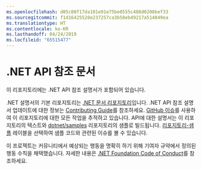 ```yaml
---
ms.openlocfilehash: d05c00f17da101e91e75be0555c488d0208bef33
ms.sourcegitcommit: f1d16425528e237257ca3b58eb49217a514849ea
ms.translationtype: HT
ms.contentlocale: ko-KR
ms.lasthandoff: 04/24/2019
ms.locfileid: "65515477"
---
```

# <a name="net-api-reference-docs"></a>.NET API 참조 문서

이 리포지토리에는 .NET API 참조 설명서가 포함되어 있습니다.

.NET 설명서의 기본 리포지토리는 [.NET 문서 리포지토리](https://github.com/dotnet/docs)입니다. .NET API 참조 설명서 업데이트에 대한 정보는 [Contributing Guide](https://github.com/dotnet/docs/blob/master/CONTRIBUTING.md)를 참조하세요.
[GitHub 이슈](https://github.com/dotnet/dotnet-api-docs/issues)를 사용하여 이 리포지토리에 대한 모든 작업을 추적하고 있습니다. API에 대한 설명서는 이 리포지토리의 텍스트와 [dotnet/samples](https://github.com/dotnet/samples) 리포지토리의 샘플로 빌드됩니다. [리포지토리-샘플](https://github.com/dotnet/docs/issues?q=is%3Aopen+is%3Aissue+label%3A%22%3Afile_folder%3A+Repo+-+samples%22) 레이블을 선택하여 샘플 코드와 관련된 이슈를 볼 수 있습니다.

이 프로젝트는 커뮤니티에서 예상되는 행동을 명확히 하기 위해 기여자 규약에서 정의된 행동 수칙을 채택했습니다. 자세한 내용은 [.NET Foundation Code of Conduct](https://dotnetfoundation.org/code-of-conduct)를 참조하세요.
